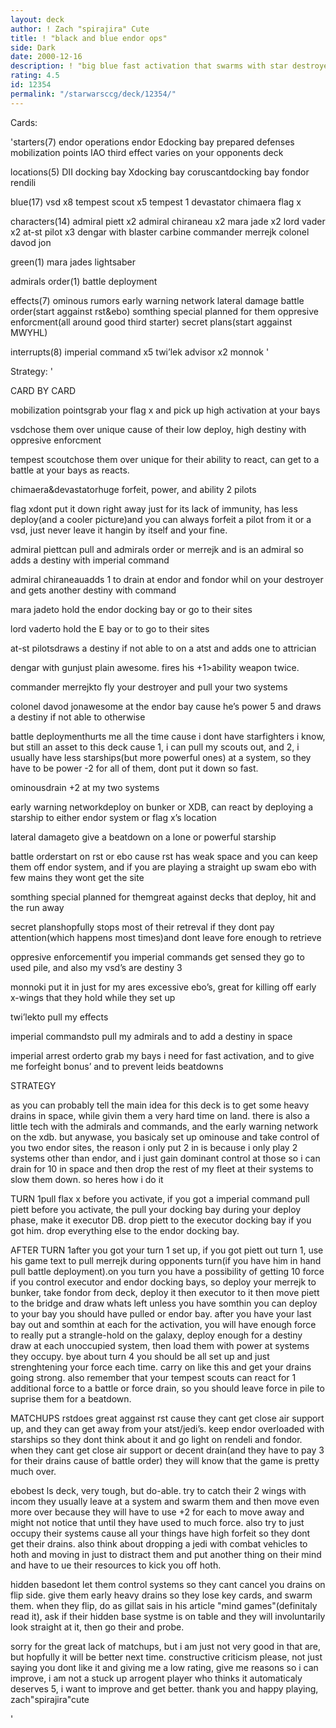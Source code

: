 ```yaml
---
layout: deck
author: ! Zach "spirajira" Cute
title: ! "black and blue endor ops"
side: Dark
date: 2000-12-16
description: ! "big blue fast activation that swarms with star destroyers so your opponent cant gain footing in space"
rating: 4.5
id: 12354
permalink: "/starwarsccg/deck/12354/"
---
```

Cards: 

'starters(7)
endor operations
endor
Edocking bay
prepared defenses
mobilization points
IAO
third effect varies on your opponents deck

locations(5)
DII docking bay
Xdocking bay
coruscantdocking bay
fondor
rendili

blue(17)
vsd x8
tempest scout x5
tempest 1
devastator
chimaera
flag x

characters(14)
admiral piett x2
admiral chiraneau x2
mara jade x2
lord vader x2
at-st pilot x3
dengar with blaster carbine
commander merrejk
colonel davod jon

green(1)
mara jades lightsaber

admirals order(1)
battle deployment

effects(7)
ominous rumors
early warning network
lateral damage
battle order(start aggainst rst&ebo)
somthing special planned for them
oppresive enforcment(all around good third starter)
secret plans(start aggainst MWYHL)

interrupts(8)
imperial command x5
twi’lek advisor x2
monnok
'

Strategy: '

CARD BY CARD

mobilization pointsgrab your flag x and pick up high activation at your bays

vsdchose them over unique cause of their low deploy, high destiny with oppresive enforcment

tempest scoutchose them over unique for their ability to react, can get to a battle at your bays as reacts.

chimaera&devastatorhuge forfeit, power, and ability 2 pilots

flag xdont put it down right away just for its lack of immunity, has less deploy(and a cooler picture)and you can always forfeit a pilot from it or a vsd, just never leave it hangin by itself and your fine.

admiral piettcan pull and admirals order or merrejk and is an admiral so adds a destiny with imperial command

admiral chiraneauadds 1 to drain at endor and fondor whil on your destroyer and gets another destiny with command

mara jadeto hold the endor docking bay or go to their sites

lord vaderto hold the E bay or to go to their sites

at-st pilotsdraws a destiny if not able to on a atst and adds one to attrician

dengar with gunjust plain awesome. fires his +1>ability weapon twice.

commander merrejkto fly your destroyer and pull your two systems

colonel davod jonawesome at the endor bay cause he’s power 5 and draws a destiny if not able to otherwise

battle deploymenthurts me all the time cause i dont have starfighters i know, but still an asset to this deck cause 1, i can pull my scouts out, and 2, i usually have less starships(but more powerful ones) at a system, so they have to be power -2 for all of them, dont put it down so fast.

ominousdrain +2 at my two systems

early warning networkdeploy on bunker or XDB, can react by deploying a starship to either endor system or flag x’s location

lateral damageto give a beatdown on a lone or powerful starship

battle orderstart on rst or ebo cause rst has weak space and you can keep them off endor system, and if you are playing a straight up swam ebo with few mains they wont get the site

somthing special planned for themgreat against decks that deploy, hit and the run away

secret planshopfully stops most of their retreval if they dont pay attention(which happens most times)and dont leave fore enough to retrieve

oppresive enforcementif you imperial commands get sensed they go to used pile, and also my vsd’s are destiny 3

monnoki put it in just for my ares excessive ebo’s, great for killing off early x-wings that they hold while they set up

twi’lekto pull my effects

imperial commandsto pull my admirals and to add a destiny in space

imperial arrest orderto grab my bays i need for fast activation, and to give me forfeight bonus’ and to prevent leids beatdowns


STRATEGY

as you can probably tell the main idea for this deck is to get some heavy drains in space, while givin them a very hard time on land.  there is also a little tech with the admirals and commands, and the early warning network on the xdb.  but anywase, you basicaly set up ominouse and take control of you two endor sites, the reason i only put 2 in is because i only play 2 systems other than endor, and i just gain dominant control at those so i can drain for 10 in space and then drop the rest of my fleet at their systems to slow them down.  so heres how i do it

TURN 1pull flax x before you activate, if you got a imperial command pull piett before you activate, the pull your docking bay during your deploy phase, make it executor DB. drop piett to the executor docking bay if you got him.  drop everything else to the endor docking bay.

AFTER TURN 1after you got your turn 1 set up, if you got piett out turn 1, use his game text to pull merrejk during opponents turn(if you have him in hand pull battle deployment).on you turn you have a possibility of getting 10 force if you control executor and endor docking bays, so deploy your merrejk to bunker, take fondor from deck, deploy it then executor to it then move piett to the bridge and draw whats left unless you have somthin you can deploy to your bay you should have pulled or endor bay.  after you have your last bay out and somthin at each for the activation, you will have enough force to really put a strangle-hold on the galaxy, deploy enough for a destiny draw at each unoccupied system, then load them with power at systems they occupy.  bye about turn 4 you should be all set up and just strenghtening your force each time.  carry on like this and get your drains going strong.  also remember that your tempest scouts can react for 1 additional force to a battle or force drain, so you should leave force in pile to suprise them for a beatdown.

MATCHUPS
rstdoes great aggainst rst cause they cant get close air support up, and they can get away from your atst/jedi’s.  keep endor overloaded with starships so they dont think about it and go light on rendeli and fondor.  when they cant get close air support or decent drain(and they have to pay 3 for their drains cause of battle order) they will know that the game is pretty much over.

ebobest ls deck, very tough, but do-able.  try to catch their 2 wings with incom they usually leave at a system and swarm them and then move even more over because they will have to use +2 for each to move away and might not notice that until they have used to much force.  also try to just occupy their systems cause all your things have high forfeit so they dont get their drains.  also think about dropping a jedi with combat vehicles to hoth and moving in just to distract them and put another thing on their mind and have to ue their resources to kick you off hoth.

hidden basedont let them control systems so they cant cancel you drains on flip side. give them early heavy drains so they lose key cards, and swarm them.  when they flip, do as gillat sais in his article "mind games"(definitaly read it), ask if their hidden base systme is on table and they will involuntarily look straight at it, then go their and probe.

sorry for the great lack of matchups, but i am just not very good in that are, but hopfully it will be better next time.  constructive criticism please, not just saying you dont like it and giving me a low rating, give me reasons so i can improve, i am not a stuck up arrogent player who thinks it automaticaly deserves 5, i want to improve and get better.  thank you and happy playing, zach"spirajira"cute


'
